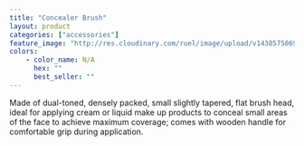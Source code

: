 ```yaml
---
title: "Concealer Brush"
layout: product
categories: ["accessories"]
feature_image: "http://res.cloudinary.com/ruel/image/upload/v1438575069/fs/concealerBrush.jpg"
colors:
    - color_name: N/A
      hex: ""
      best_seller: ""
---
```

Made of dual-toned, densely packed, small slightly tapered, flat brush head, ideal for applying cream or liquid make up products to conceal small areas of the face to achieve maximum coverage; comes with wooden handle for comfortable grip during application.